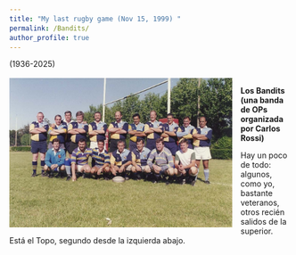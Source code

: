 ```yaml
---
title: "My last rugby game (Nov 15, 1999) "
permalink: /Bandits/
author_profile: true
---
```


(1936-2025)<br><br>
<img src="/images/Bandits.jpg" align="left" style="margin-right: 15px; width: 400px;" />



**Los Bandits (una banda de OPs organizada por Carlos Rossi)**

Hay un poco de todo: algunos, como yo, bastante veteranos, otros recién salidos de la superior. Está el Topo, segundo desde la izquierda abajo. 
